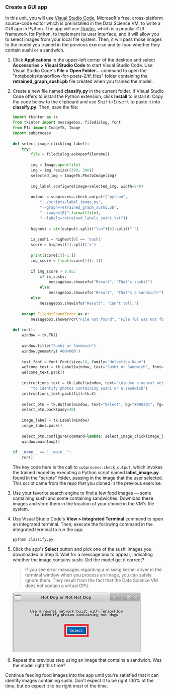 ### Create a GUI app

In this unit, you will use [Visual Studio Code](https://code.visualstudio.com/), Microsoft's free, cross-platform source-code editor which is preinstalled in the Data Science VM, to write a GUI app in Python. The app will use [Tkinter](https://wiki.python.org/moin/TkInter), which is a popular GUI framework for Python, to implement its user interface, and it will allow you to select images from your local file system. Then, it will pass those images to the model you trained in the previous exercise and tell you whether they contain sushi or a sandwich.

1. Click **Applications** in the upper-left corner of the desktop and select **Accessories > Visual Studio Code** to start Visual Studio Code. Use Visual Studio Code's **File > Open Folder...** command to open the "notebooks/tensorflow-for-poets-2/tf_files" folder containing the **retrained_graph_sushi.pb** file created when you trained the model.

1. Create a new file named **classify.py** in the current folder. If Visual Studio Code offers to install the Python extension, click **Install** to install it. Copy the code below to the clipboard and use <kbd>Shift+Insert</kbd> to paste it into **classify.py**. Then, save the file:

    ```python
    import tkinter as tk
    from tkinter import messagebox, filedialog, font
    from PIL import ImageTk, Image
    import subprocess

    def select_image_click(img_label):
        try:
            file = filedialog.askopenfilename()

            img = Image.open(file)
            img = img.resize((300, 300))
            selected_img = ImageTk.PhotoImage(img)

            img_label.configure(image=selected_img, width=240)

            output = subprocess.check_output(["python",
                "../scripts/label_image.py",
                "--graph=retrained_graph_sushi.pb",
                "--image={0}".format(file),
                "--labels=retrained_labels_sushi.txt"])

            highest = str(output).split("\\n")[3].split(" ")

            is_sushi = highest[0] == 'sushi'
            score = highest[1].split('=')

            print(score[1][-1:])
            img_score = float(score[1][:-1])

            if img_score > 0.95:
                if is_sushi:
                    messagebox.showinfo("Result", "That's sushi!")
                else:
                    messagebox.showinfo("Result", "That's a sandwich!")
            else:
                messagebox.showinfo("Result", "Can't tell.")

        except FileNotFoundError as e:
            messagebox.showerror("File not found", "File {0} was not found.".format(e.filename))

    def run():
        window = tk.Tk()

        window.title("Sushi or Sandwich")
        window.geometry('400x600')

        text_font = font.Font(size=18, family="Helvetica Neue")
        welcome_text = tk.Label(window, text="Sushi or Sandwich", font=text_font)
        welcome_text.pack()

        instructions_text = tk.Label(window, text="\n\nUse a neural network built with Tensorflow\n"
            "to identify photos containing sushi or a sandwich")
        instructions_text.pack(fill=tk.X)

        select_btn = tk.Button(window, text="Select", bg="#0063B1", fg="white", width=5, height=1)
        select_btn.pack(pady=30)

        image_label = tk.Label(window)
        image_label.pack()

        select_btn.configure(command=lambda: select_image_click(image_label))
        window.mainloop()

    if __name__ == "__main__":
        run()
    ```

    The key code here is the call to ```subprocess.check_output```, which invokes the trained model by executing a Python script named **label_image.py** found in the "scripts" folder, passing in the image that the user selected. This script came from the repo that you cloned in the previous exercise.

1. Use your favorite search engine to find a few food images — some containing sushi and some containing sandwiches. Download these images and store them in the location of your choice in the VM's file system.

1. Use Visual Studio Code's **View > Integrated Terminal** command to open an integrated terminal. Then, execute the following command in the integrated terminal to run the app:

     ```bash
     python classify.py
     ```

1. Click the app's **Select** button and pick one of the sushi images you downloaded in Step 3. Wait for a message box to appear, indicating whether the image contains sushi. Did the model get it correct?

	> If you see error messages regarding a missing kernel driver in the terminal window when you process an image, you can safely ignore them. They result from the fact that the Data Science VM does not contain a virtual GPU.

    ![Selecting an image](../media/4-select-image.png)

1. Repeat the previous step using an image that contains a sandwich. Was the model right this time?

Continue feeding food images into the app until you're satisfied that it can identify images containing sushi. Don't expect it to be right 100% of the time, but do expect it to be right *most* of the time.
